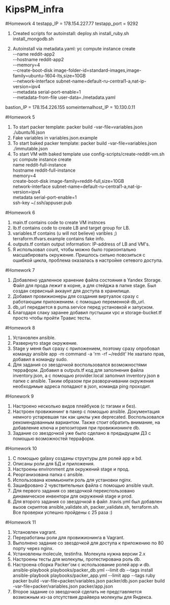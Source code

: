 # KipsPM_infra
#Homework 4
testapp_IP = 178.154.227.77
testapp_port = 9292

1. Created scripts for autoinstall:
deploy.sh
install_ruby.sh
install_mongodb.sh

2. Autoinstall via metadata.yaml:
yc compute instance create \
  --name reddit-app2 \
  --hostname reddit-app2 \
  --memory=4 \
  --create-boot-disk image-folder-id=standard-images,image-family=ubuntu-1604-lts,size=10GB \
  --network-interface subnet-name=default-ru-central1-a,nat-ip-version=ipv4 \
  --metadata serial-port-enable=1 \
  --metadata-from-file user-data=./metadata.yaml


bastion_IP = 178.154.226.155
someinternalhost_IP = 10.130.0.11

#Homework 5

1. To start packer template:
packer build -var-file=variables.json ./ubuntu16.json
2. Fake variables in variables.json.example
3. To start baked packer template:
packer build -var-file=variables.json ./immutable.json
4. To start VM with baked template use config-scripts/create-reddit-vm.sh
yc compute instance create \
name reddit-full-instance \
hostname reddit-full-instance \
memory=4 \
create-boot-disk image-family=reddit-full,size=10GB \
network-interface subnet-name=default-ru-central1-a,nat-ip-version=ipv4 \
metadata serial-port-enable=1 \
ssh-key ~/.ssh/appuser.pub

#Homework 6
1. main.tf contains code to create VM instnces
2. lb.tf contains code to create LB and target group for LB.
3. variables.tf contains (u will not believe) varibles ;) terraform.tfvars.example contains fake info.
4. outputs.tf contain output information: IP-address of LB and VM's.
5. Я использовал count, чтобы можно было горизонтально масшабировать окружение. Пришлось сильно повозиться с ошибкой цикла, проблема оказалась в настройке сетевого доступа.

#Homework 7
1. Добавлено удаленное хранение файла состояния в Yandex Storage. Файл для прода лежит в корне, а для стейджа в папке stage. Был создан сервисный аккаунт для доступа в хранилище.
2. Добавил провижионеры для создания виртуалок сразу с работающим приложением. с помощью переменной db_url.
3. db_url передается в puma.service перед установкой и запуском.
4. Благодаря слаку заранее добавил пустышки vpc и storage-bucket.tf просто чтобы пройти Травис тесты.

#Homework 8
1. Установлен ansible.
2. Развернуто stage окружение.
3. Stage у меня был сразу с приложением, поэтому сразу опробовал команду ansible app -m command -a 'rm -rf ~/reddit'
Не хватало прав, добавил в команду sudo.
4. Для задания со звездочкой воспользовался возможностями терраформ. Добавил в outputs.tf код для заполнения файла inventory.json, а с помощью provider.local заполнил inventory.json в папке с ansible.
Таким образом при разворачивании окружения необходимые адреса попадают в json, команда ping проходит.

#Honework 9
1. Настроено несколько видов плейбуков (с тэгами и без).
2. Настроен провижининг в пакер с помощью ansible. Документация немного устаревшая так как циклы уже deprecated. Воспользовался рекомендованным вариантом.
Также стоит обратить внимание, на добавление ключа и репозитория при провижионинге db.
3. Задание со звездочкой уже было сделано в предыдущем ДЗ с помощью возможностей терраформ.

#Homework 10
1. С помощью galaxy созданы структуры для ролей app и bd.
2. Описаны роли для БД и приложения.
3. Настроены environment для окружений stage и прод.
4. Реорганизована папка с ansible.
5. Использована коммьюнити роль для установки nginx.
6. Зашифровано 2 чувствительных файла с помощью ansible vault.
7. Для первого задания со звездочкой переиспользовано динамическое инвентори для окружений stage и prod.
8. Для второго задания со звездочкой в файл .travis.yml был добавлен вызов скриптов ansible_validate.sh, packer_validate.sh, terraform.sh. Все проверки успешно пройдены с 25 раза :)

#Homework 11
1. Установлен vagrant.
2. Переработаны роли для провижионинга в Vagrant.
3. Выполнено задание со звездочкой для доступа к приложению по 80 порту через nginx.
4. Установлены molecule, testinfra. Молекула нужна версии 2.х
5. Настроены тесты для молекулы, протестирована роль db.
6. Настроена сборка Packer'ом с использование ролей app и db.
ansible-playbook playbooks/packer_db.yml --limit db --tags install
ansible-playbook playbooks/packer_app.yml --limit app --tags ruby
packer build -var-file=packer/variables.json packer/db.json
packer build -var-file=packer/variables.json packer/app.json
7. Второе задание со звездочкой сделать не представляется возможным из-за отсутствия драйвера молекулы для Яндекса.
